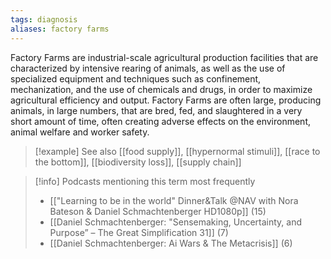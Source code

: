 ```yaml
---
tags: diagnosis
aliases: factory farms
---
```


Factory Farms are industrial-scale agricultural production facilities that are characterized by intensive rearing of animals, as well as the use of specialized equipment and techniques such as confinement, mechanization, and the use of chemicals and drugs, in order to maximize agricultural efficiency and output. Factory Farms are often large, producing animals, in large numbers, that are bred, fed, and slaughtered in a very short amount of time, often creating adverse effects on the environment, animal welfare and worker safety.

> [!example] See also
> [[food supply]], [[hypernormal stimuli]], [[race to the bottom]], [[biodiversity loss]], [[supply chain]]

> [!info] Podcasts mentioning this term most frequently
> * [["Learning to be in the world" Dinner&Talk @NAV with Nora Bateson & Daniel Schmachtenberger  HD1080p]] (15)
> * [[Daniel Schmachtenberger: "Sensemaking, Uncertainty, and Purpose” – The Great Simplification 31]] (7)
> * [[Daniel Schmachtenberger: Ai Wars & The Metacrisis]] (6)